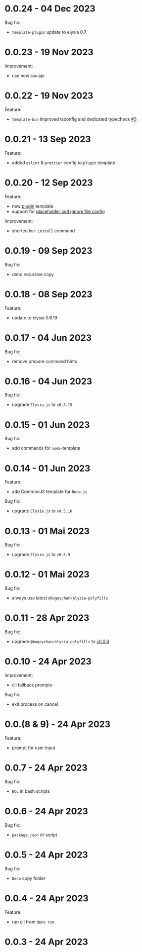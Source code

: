 # 0.0.24 - 04 Dec 2023

Bug fix:

- `template-plugin` update to elysia 0.7

# 0.0.23 - 19 Nov 2023

Improvement:

- use new `bun` api

# 0.0.22 - 19 Nov 2023

Feature:

- `template-bun` improved tsconfig and dedicated typecheck [#3](https://github.com/bogeychan/create-elysia/pull/3)

# 0.0.21 - 13 Sep 2023

Feature:

- added `eslint` & `prettier` config to `plugin` template

# 0.0.20 - 12 Sep 2023

Feature:

- new [plugin](./template-plugin) template
- support for [placeholder and ignore file config](./template-plugin/scaffolding.json)

Improvement:

- shorten `bun install` command

# 0.0.19 - 09 Sep 2023

Bug fix:

- deno recursive copy

# 0.0.18 - 08 Sep 2023

Feature:

- update to elysia 0.6.19

# 0.0.17 - 04 Jun 2023

Bug fix:

- remove prepare command hints

# 0.0.16 - 04 Jun 2023

Bug fix:

- upgrade `Elysia.js` to `v0.5.15`

# 0.0.15 - 01 Jun 2023

Bug fix:

- add commands for `node`-template

# 0.0.14 - 01 Jun 2023

Feature:

- add CommonJS template for `Node.js`

Bug fix:

- upgrade `Elysia.js` to `v0.5.10`

# 0.0.13 - 01 Mai 2023

Bug fix:

- upgrade `Elysia.js` to `v0.5.9`

# 0.0.12 - 01 Mai 2023

Bug fix:

- always use latest `@bogeychan/elysia-polyfills`

# 0.0.11 - 28 Apr 2023

Bug fix:

- upgrade `@bogeychan/elysia-polyfills` to [v0.0.6](https://github.com/bogeychan/elysia-polyfills/blob/9b441c21bd92c6a0bad697880f106e29559c96e7/CHANGELOG.md)

# 0.0.10 - 24 Apr 2023

Improvement:

- cli fallback prompts

Bug fix:

- exit process on cancel

# 0.0.(8 & 9) - 24 Apr 2023

Feature:

- prompt for user input

# 0.0.7 - 24 Apr 2023

Bug fix:

- `EOL` in bash scripts

# 0.0.6 - 24 Apr 2023

Bug fix:

- `package.json` cli script

# 0.0.5 - 24 Apr 2023

Bug fix:

- `Deno` copy folder

# 0.0.4 - 24 Apr 2023

Feature:

- run cli from `deno run`

# 0.0.3 - 24 Apr 2023

